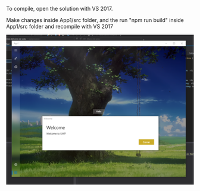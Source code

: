 

To compile, open the solution with VS 2017.

Make changes inside App1/src folder, and the run "npm run build" inside App1/src folder and recompile with VS 2017


![Screenshot](https://github.com/kidandcat/uwp-js-react/blob/master/screenshot.png)